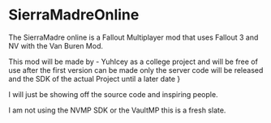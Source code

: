 # SierraMadreOnline



The SierraMadre online is a Fallout Multiplayer mod that uses Fallout 3 and NV with the Van Buren Mod. 





This mod will be made by - YuhIcey as a college project and will be free of use after the first version can be made only the server code will be released and the SDK of the actual Project until a later date }



I will just be showing off the source code and inspiring people. 

I am not using the NVMP SDK or the VaultMP this is a fresh slate. 
